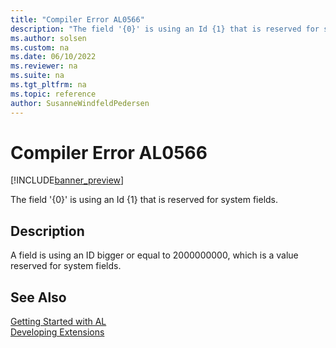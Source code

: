 ```yaml
---
title: "Compiler Error AL0566"
description: "The field '{0}' is using an Id {1} that is reserved for system fields."
ms.author: solsen
ms.custom: na
ms.date: 06/10/2022
ms.reviewer: na
ms.suite: na
ms.tgt_pltfrm: na
ms.topic: reference
author: SusanneWindfeldPedersen
---
```

[//]: # (START>DO_NOT_EDIT)
[//]: # (IMPORTANT:Do not edit any of the content between here and the END>DO_NOT_EDIT.)
[//]: # (Any modifications should be made in the .xml files in the ModernDev repo.)
# Compiler Error AL0566

[!INCLUDE[banner_preview](../includes/banner_preview.md)]

The field '{0}' is using an Id {1} that is reserved for system fields.

## Description
A field is using an ID bigger or equal to 2000000000, which is a value reserved for system fields.  

[//]: # (IMPORTANT: END>DO_NOT_EDIT)
## See Also  
[Getting Started with AL](../devenv-get-started.md)  
[Developing Extensions](../devenv-dev-overview.md)  